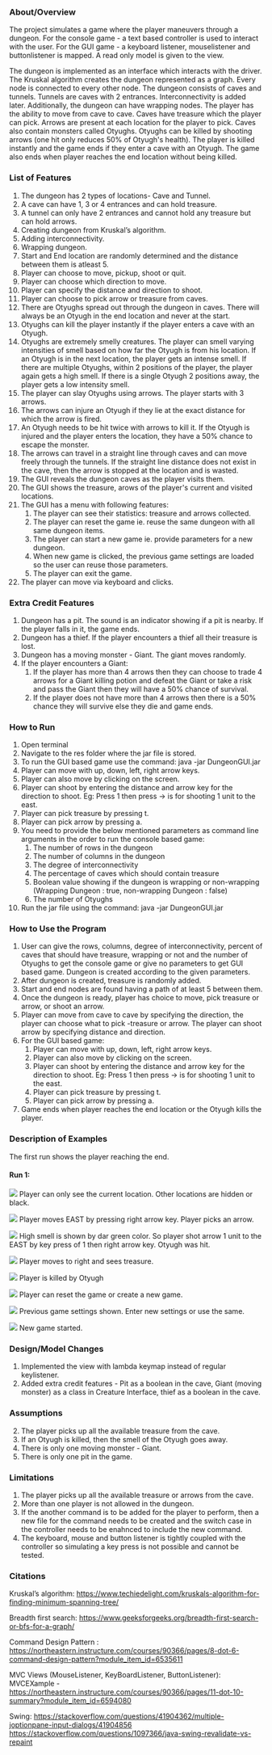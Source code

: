 ### About/Overview
The project simulates a game where the player maneuvers through a dungeon. For the console game - a text based controller is used to interact with the user. For the GUI game - a keyboard listener, mouselistener and buttonlistener is mapped. A read only model is given to the view. 

The dungeon is implemented as an interface which interacts with the driver. The Kruskal algorithm creates the dungeon represented as a graph. Every node is connected to every other node. The dungeon consists of caves and tunnels. Tunnels are caves with 2 entrances. Interconnectivity is added later. Additionally, the dungeon can have wrapping nodes. The player has the ability to move from cave to cave. Caves have treasure which the player can pick. Arrows are present at each location for the player to pick. Caves also contain monsters called Otyughs. Otyughs can be killed by shooting arrows (one hit only reduces 50% of Otyugh's health). The player is killed instantly and the game ends if they enter a cave with an Otyugh. The game also ends when player reaches the end location without being killed.

### List of Features
1. The dungeon has 2 types of locations- Cave and Tunnel.
2. A cave can have 1, 3 or 4 entrances and can hold treasure.
3. A tunnel can only have 2 entrances and cannot hold any treasure but can hold arrows.
4. Creating dungeon from Kruskal’s algorithm.
5. Adding interconnectivity.
6. Wrapping dungeon.
7. Start and End location are randomly determined and the distance between them is atleast 5.
8. Player can choose to move, pickup, shoot or quit.
9. Player can choose which direction to move.
10. Player can specify the distance and direction to shoot.
11. Player can choose to pick arrow or treasure from caves.
12. There are Otyughs spread out through the dungeon in caves. There will
    always be an Otyugh in the end location and never at the start.
13. Otyughs can kill the player instantly if the player enters a cave with an Otyugh.
14. Otyughs are extremely smelly creatures. The player can smell varying intensities of smell based
    on how far the Otyugh is from his location. If an Otyugh is in the next location, the player
    gets an intense smell. If there are multiple Otyughs, within 2 positions of the player, the
    player again gets a high smell. If there is a single Otyugh 2 positions away, the player gets a
    low intensity smell.
15. The player can slay Otyughs using arrows. The
    player starts with 3 arrows.
16. The arrows can injure an Otyugh if they lie at the exact distance for which the arrow is fired.
17. An Otyugh needs to be hit twice with arrows to kill it. If the Otyugh is injured and the player
    enters the location, they have a 50% chance to escape the monster.
18. The arrows can travel in a straight line through caves and can move freely through the tunnels.
    If the straight line distance does not exist in the cave, then the arrow is stopped at the
    location and is wasted.
19. The GUI reveals the dungeon caves as the player visits them.
20. The GUI shows the treasure, arows of the player's current and visited locations.
21. The GUI has a menu with following features:
    1. The player can see their statistics: treasure and arrows collected.
    2. The player can reset the game ie. reuse the same dungeon with all same dungeon items.
    3. The player can start a new game ie. provide parameters for a new dungeon.
    4. When new game is clicked, the previous game settings are loaded so the user can reuse those parameters.
    5. The player can exit the game.
22. The player can move via keyboard and clicks.

### Extra Credit Features
1. Dungeon has a pit. The sound is an indicator showing if a pit is nearby. If the player falls in it, the game ends.
2. Dungeon has a thief. If the player encounters a thief all their treasure is lost.
3. Dungeon has a moving monster - Giant. The giant moves randomly.
4. If the player encounters a Giant:
    1. If the player has more than 4 arrows then they can choose to trade 4 arrows for a Giant killing potion and defeat the Giant or take a risk and pass the Giant then they will have a 50% chance of survival.
    2. If the player does not have more than 4 arrows then there is a 50% chance they will survive else they die and game ends.

### How to Run
1. Open terminal
2. Navigate to the res folder where the jar file is stored.
3. To run the GUI based game use the command: java -jar DungeonGUI.jar
4. Player can move with up, down, left, right arrow keys.
5. Player can also move by clicking on the screen.
6. Player can shoot by entering the distance and arrow key for the direction to shoot. Eg: Press 1 then press -> is for shooting 1 unit to the east.
7. Player can pick treasure by pressing t.
8. Player can pick arrow by pressing a.
9. You need to provide the below mentioned parameters as command line arguments in the order to run the console based game:
    1. The number of rows in the dungeon
    2. The number of columns in the dungeon
    3. The degree of interconnectivity
    4. The percentage of caves which should contain treasure
    5. Boolean value showing if the dungeon is wrapping or non-wrapping (Wrapping Dungeon : true, non-wrapping Dungeon : false)
    6. The number of Otyughs
10. Run the jar file using the command:
    java -jar DungeonGUI.jar <rows> <columns> <interconnectivity> <treasurePercent> <wrap> <number of Otyughs>

### How to Use the Program
1. User can give the rows, columns, degree of interconnectivity, percent of caves that should have treasure, wrapping or not and the number of Otyughs to get the console game or give no parameters to get GUI based game. Dungeon is created according to the given parameters.
2. After dungeon is created, treasure is randomly added.
3. Start and end nodes are found having a path of at least 5 between them.
4. Once the dungeon is ready, player has choice to move, pick treasure or arrow, or shoot an arrow.
5. Player can move from cave to cave by specifying the direction, the player can choose what to pick -treasure or arrow. The player can shoot arrow by specifying distance and direction.
6. For the GUI based game:
   1. Player can move with up, down, left, right arrow keys.
   2. Player can also move by clicking on the screen.
   3. Player can shoot by entering the distance and arrow key for the direction to shoot. Eg: Press 1 then press -> is for shooting 1 unit to the east.
   4. Player can pick treasure by pressing t.
   5. Player can pick arrow by pressing a.
7. Game ends when player reaches the end location or the Otyugh kills the player.

### Description of Examples
The first run shows the player reaching the end.

#### Run 1:
![](img_0-start.png)
Player can only see the current location. Other locations are hidden or black.

![](img_1-move.png)
Player moves EAST by pressing right arrow key. Player picks an arrow.

![](img_2-shoot.png)
High smell is shown by dar green color. So player shot arrow 1 unit to the EAST by key press of 1 then right arrow key. Otyugh was hit. 

![](img_3-treasure-seen.png)
Player moves to right and sees treasure.

![](img_4-otyugh-kill.png)
Player is killed by Otyugh

![](img_5-menu.png)
Player can reset the game or create a new game.

![](img_6-new-game.png)
Previous game settings shown. Enter new settings or use the same.

![](img_7-new-game-start.png)
New game started.

### Design/Model Changes
1. Implemented the view with lambda keymap instead of regular keylistener.
2. Added extra credit features - Pit as a boolean in the cave, 
Giant (moving monster) as a class in Creature Interface, thief as a boolean in the cave.

### Assumptions
2. The player picks up all the available treasure from the cave.
3. If an Otyugh is killed, then the smell of the Otyugh goes away.
4. There is only one moving monster - Giant.
5. There is only one pit in the game.

### Limitations
1. The player picks up all the available treasure or arrows from the cave.
2. More than one player is not allowed in the dungeon.
3. If the another command is to be added for the player to perform, then a new file for the command needs to be created and the switch case in the controller needs
   to be enahnced to include the new command.
4. The keyboard, mouse and button listener is tightly coupled with the controller so simulating a key press is not possible and cannot be tested.

### Citations
Kruskal’s algorithm: https://www.techiedelight.com/kruskals-algorithm-for-finding-minimum-spanning-tree/

Breadth first search: https://www.geeksforgeeks.org/breadth-first-search-or-bfs-for-a-graph/

Command Design
Pattern : https://northeastern.instructure.com/courses/90366/pages/8-dot-6-command-design-pattern?module_item_id=6535611

MVC Views (MouseListener, KeyBoardListener, ButtonListener): MVCEXample - https://northeastern.instructure.com/courses/90366/pages/11-dot-10-summary?module_item_id=6594080

Swing: 
https://stackoverflow.com/questions/41904362/multiple-joptionpane-input-dialogs/41904856
https://stackoverflow.com/questions/1097366/java-swing-revalidate-vs-repaint